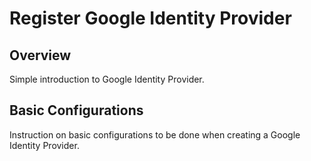 # Register Google Identity Provider

## Overview
Simple introduction to Google Identity Provider.

## Basic Configurations
Instruction on basic configurations to be done when creating a Google Identity Provider.
